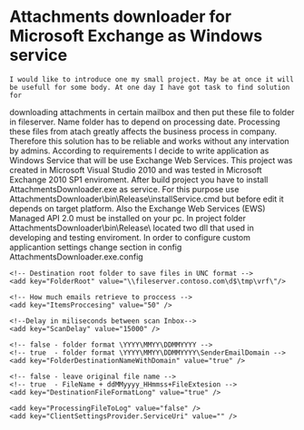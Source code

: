 # Attachments downloader for Microsoft Exchange as Windows service 
 	I would like to introduce one my small project. May be at once it will be usefull for some body. At one day I have got task to find solution for
 downloading attachments in certain mailbox and then put these file to folder in fileserver. Name folder has to depend on processing date. Processing
 these files from atach greatly affects the business process in company. Therefore this solution has to be reliable and works without any intervation 
 by admins. According to requirements I decide to write application as Windows Service that will be use Exchange Web Services. 
 This project was created in Microsoft Visual Studio 2010 and was tested in Microsoft Exchange 2010 SP1 enviroment.
 After build project you have to install AttachmentsDownloader.exe as service. For this purpose use  
 AttachmentsDownloader\bin\Release\installService.cmd but before edit it depends on target platform.
 	Also the Exchange Web Services (EWS) Managed API 2.0 must be installed on your pc. In project folder AttachmentsDownloader\bin\Release\ 
 located two dll that used in developing and testing enviroment.
	 In order to configure custom applicantion settings  change  section  <appSetting> in config AttachmentsDownloader.exe.config


<appSettings>
    <add key="MailServerUrl" value="https://mail.contoso.com/EWS/Exchange.asmx"/>
    <add key="MailBox" value="viktor@contoso.com"/>
    <add key="User" value="viktor"/>
    <add key="Password" value="Pa$$word"/>
    <add key="Domain" value="contoso.com"/>

    <!-- Destination root folder to save files in UNC format -->
    <add key="FolderRoot" value="\\fileserver.contoso.com\d$\tmp\vrf\"/>
 
    <!-- How much emails retrieve to proccess -->
    <add key="ItemsProccesing" value="50" />

    <!--Delay in miliseconds between scan Inbox-->
    <add key="ScanDelay" value="15000" />

    <!-- false - folder format \YYYY\MMYY\DDMMYYYY -->
    <!-- true  - folder format \YYYY\MMYY\DDMMYYYY\SenderEmailDomain -->
    <add key="FolderDestinationNameWithDomain" value="true" />

    <!-- false - leave original file name -->
    <!-- true  - FileName + ddMMyyyy_HHmmss+FileExtesion -->
    <add key="DestinationFileFormatLong" value="true" />

    <add key="ProcessingFileToLog" value="false" />
    <add key="ClientSettingsProvider.ServiceUri" value="" />
  </appSettings>
 

   